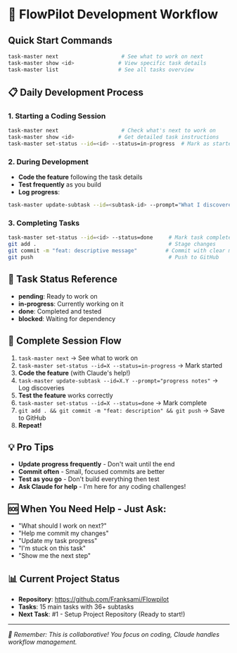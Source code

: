 # 🚀 FlowPilot Development Workflow

## Quick Start Commands
```bash
task-master next                    # See what to work on next
task-master show <id>              # View specific task details  
task-master list                   # See all tasks overview
```

## 📋 Daily Development Process

### **1. Starting a Coding Session**
```bash
task-master next                    # Check what's next to work on
task-master show <id>              # Get detailed task instructions
task-master set-status --id=<id> --status=in-progress  # Mark as started
```

### **2. During Development**
- **Code the feature** following the task details
- **Test frequently** as you build
- **Log progress**: 
```bash
task-master update-subtask --id=<subtask-id> --prompt="What I discovered/learned"
```

### **3. Completing Tasks**
```bash
task-master set-status --id=<id> --status=done     # Mark task complete
git add .                                          # Stage changes
git commit -m "feat: descriptive message"         # Commit with clear message
git push                                           # Push to GitHub
```

## 🎯 Task Status Reference
- **pending**: Ready to work on
- **in-progress**: Currently working on it  
- **done**: Completed and tested
- **blocked**: Waiting for dependency

## 🔄 Complete Session Flow
1. `task-master next` → See what to work on
2. `task-master set-status --id=X --status=in-progress` → Mark started
3. **Code the feature** (with Claude's help!)
4. `task-master update-subtask --id=X.Y --prompt="progress notes"` → Log discoveries
5. **Test the feature** works correctly
6. `task-master set-status --id=X --status=done` → Mark complete
7. `git add . && git commit -m "feat: description" && git push` → Save to GitHub
8. **Repeat!**

## 💡 Pro Tips
- **Update progress frequently** - Don't wait until the end
- **Commit often** - Small, focused commits are better  
- **Test as you go** - Don't build everything then test
- **Ask Claude for help** - I'm here for any coding challenges!

## 🆘 When You Need Help - Just Ask:
- "What should I work on next?"
- "Help me commit my changes"  
- "Update my task progress"
- "I'm stuck on this task"
- "Show me the next step"

## 📊 Current Project Status
- **Repository**: https://github.com/Franksami/Flowpilot
- **Tasks**: 15 main tasks with 36+ subtasks
- **Next Task**: #1 - Setup Project Repository (Ready to start!)

---
*🤖 Remember: This is collaborative! You focus on coding, Claude handles workflow management.*

